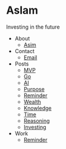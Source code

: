 # Aslam

Investing in the future

- About
  * [Asim](https://github.com/asim)
- Contact
  * [Email](mailto:salam@aslam.com)
- Posts
  * [MVP](https://aslam.com/mvp)
  * [Go](https://aslam.com/go)
  * [AI](https://aslam.com/ai)
  * [Purpose](https://aslam.com/purpose)
  * [Reminder](https://aslam.com/reminder)
  * [Wealth](https://aslam.com/wealth)
  * [Knowledge](https://aslam.com/knowledge)
  * [Time](https://aslam.com/time)
  * [Reasoning](https://aslam.com/reasoning)
  * [Investing](https://aslam.com/investing)
- Work
  * [Reminder](https://reminder.dev)
